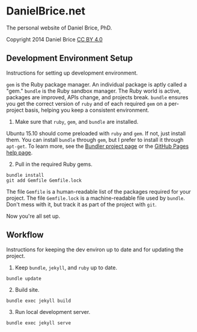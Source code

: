 # DanielBrice.net

The personal website of Daniel Brice, PhD.

Copyright 2014 Daniel Brice [CC BY
4.0](https://creativecommons.org/licenses/by/4.0/)

## Development Environment Setup

Instructions for setting up development environment.

`gem` is the Ruby package manager. An individual package is aptly called
a "gem." `bundle` is the Ruby sandbox manager. The Ruby world is active,
packages are improved, APIs change, and projects break. `bundle` ensures
you get the correct version of `ruby` and of each required `gem` on a
per-project basis, helping you keep a consistent environment.

1. Make sure that `ruby`, `gem`, and `bundle` are installed.

Ubuntu 15.10 should come preloaded with `ruby` and `gem`. If not, just
install them. You can install `bundle` through `gem`, but I prefer to
install it through `apt-get`. To learn more, see the
[Bundler project page][1] or the [GitHub Pages help page][2].

  [1]: http://http://bundler.io/
  [2]: http://help.github.com/articles/using-jekyll-as-a-static-site-generator-with-github-pages/

2. Pull in the required Ruby gems.

```
bundle install
git add Gemfile Gemfile.lock
```

The file `Gemfile` is a human-readable list of the packages required for
your project. The file `Gemfile.lock` is a machine-readable file used by
`bundle`. Don't mess with it, but track it as part of the project with
`git`.

Now you're all set up.

## Workflow

Instructions for keeping the dev environ up to date and for updating the
project.

1. Keep `bundle`, `jekyll`, and `ruby` up to date.

```
bundle update
```

2. Build site.

```
bundle exec jekyll build
```

3. Run local development server.

```
bundle exec jekyll serve
```


